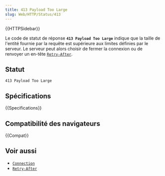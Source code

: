 ```yaml
---
title: 413 Payload Too Large
slug: Web/HTTP/Status/413
---
```


{{HTTPSidebar}}

Le code de statut de réponse **`413 Payload Too Large`** indique que la taille de l'entité fournie par la requête est supérieure aux limites définies par le serveur. Le serveur peut alors choisir de fermer la connexion ou de renvoyer un en-tête [`Retry-After`](/fr/docs/Web/HTTP/Headers/Retry-After).

## Statut

```
413 Payload Too Large
```

## Spécifications

{{Specifications}}

## Compatibilité des navigateurs

{{Compat}}

## Voir aussi

- [`Connection`](/fr/docs/Web/HTTP/Headers/Connection)
- [`Retry-After`](/fr/docs/Web/HTTP/Headers/Retry-After)
